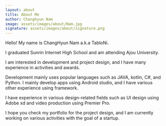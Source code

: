 ```yaml
---
layout: about
title: About Me
author: Changhyun Nam
image: assets/images/about/Nam.jpg
signature: assets/images/about/signature.png
---
```


Hello! My name is ChangHyun Nam a.k.a TabloNi.

I graduated Sunrin Internet High School and am attending Ajou University.

I am interested in development and project design, and I have many experience in activities and awards.

Development mainly uses popular languages such as JAVA, kotlin, C#, and Python. I mainly develop apps using Android studio, and I have various other experience using framework.

I have experience in various design-related fields such as UI design using Adobe xd and video production using Premier Pro.

I hope you check my portfolio for the project design, and I am currently working on various activities with the goal of a startup.